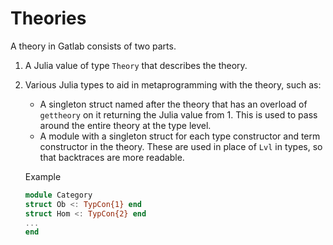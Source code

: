 # Theories

A theory in Gatlab consists of two parts.

1. A Julia value of type `Theory` that describes the theory.
2. Various Julia types to aid in metaprogramming with the theory, such as:
   - A singleton struct named after the theory that has an overload of
   `gettheory` on it returning the Julia value from 1. This is used to pass
   around the entire theory at the type level.
   - A module with a singleton struct for each type constructor and term
   constructor in the theory. These are used in place of `Lvl` in types, so
   that backtraces are more readable.
   
   Example
   ```julia
   module Category
   struct Ob <: TypCon{1} end
   struct Hom <: TypCon{2} end
   ...
   end
   ```
